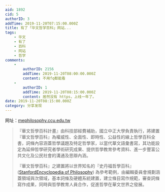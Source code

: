 ```yaml
---
aid: 1892
cid: 5
authorID: 3
addTime: 2019-11-20T07:15:00.000Z
title: 有了「华文哲学百科」网站...
tags:
    - 华文
    - 有了
    - 百科
    - 网站
    - 哲学
comments:
    -
        authorID: 2156
        addTime: 2019-11-20T08:00:00.000Z
        content: 不用fq都能看
    -
        authorID: 1
        addTime: 2019-11-20T08:15:00.000Z
        content: 居然没有 https，上线一年了。
date: 2019-11-20T08:15:00.000Z
category: 分享发现
---
```


网址：[mephilosophy.ccu.edu.tw](http://mephilosophy.ccu.edu.tw/)

> 『華文哲學百科計畫』由科技部經費補助，國立中正大學負責執行，將建置『華文哲學百科』為權威性、全面性、即時性、公益性的線上哲學百科全書，詞條內容涵蓋哲學議題及特定哲學家，以當代華文語彙書寫，其功能設定為延伸哲學研究者學術研究成果、提供哲學教育參考資料、進一步豐富公共文化及公民社會的溝通及思辯內涵。
> 
> 『華文哲學百科』之建置將以世界知名的『史丹福哲學百科』 ([StanfordEncyclopedia of Philosophy](https://plato.stanford.edu/contents.html)) 為參考範例，由編輯委員會規劃涵蓋領域與次領域，基本詞條及硬體系統建置，建立條目寫作規範，審查詞條寫作成果，同時與哲學教育人員合作，促進哲學在華文世界之發展。
